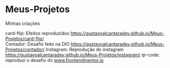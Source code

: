 # Meus-Projetos
 Minhas criações

card-flip: Efeitos reproduzidos https://gustavoalcantaradev.github.io/Meus-Projetos/card-flip/ </br>
Contador: Desafio feito na DIO https://gustavoalcantaradev.github.io/Meus-Projetos/contador/
Instagram: Reprodução do instagram https://gustavoalcantaradev.github.io/Meus-Projetos/instagram/
qr-code: reproduzi o desafio do www.frontendmentor.io
